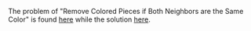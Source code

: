 The problem of "Remove Colored Pieces if Both Neighbors are the Same Color" is found [here](https://leetcode.com/problems/remove-colored-pieces-if-both-neighbors-are-the-same-color/?envType=daily-question&envId=2023-10-02) while the solution [here](https://github.com/aurimas13/Solutions-To-Problems/blob/main/LeetCode/Java%20Solutions/Remove%20Colored%20Pieces%20if%20Both%20Neighbors%20are%20the%20Same%20Color/remove.java).